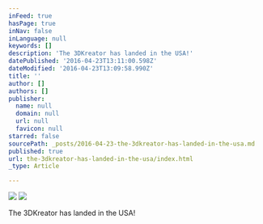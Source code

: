 ```yaml
---
inFeed: true
hasPage: true
inNav: false
inLanguage: null
keywords: []
description: 'The 3DKreator has landed in the USA!'
datePublished: '2016-04-23T13:11:00.598Z'
dateModified: '2016-04-23T13:09:58.990Z'
title: ''
author: []
authors: []
publisher:
  name: null
  domain: null
  url: null
  favicon: null
starred: false
sourcePath: _posts/2016-04-23-the-3dkreator-has-landed-in-the-usa.md
published: true
url: the-3dkreator-has-landed-in-the-usa/index.html
_type: Article

---
```

![](https://the-grid-user-content.s3-us-west-2.amazonaws.com/4d75b3bf-40ab-4a3d-9d2c-cb76167b263a.jpg)
![](https://the-grid-user-content.s3-us-west-2.amazonaws.com/0ab60b4c-dcf0-4338-ac3b-bf47ecc7fe38.jpg)

The 3DKreator has landed in the USA!